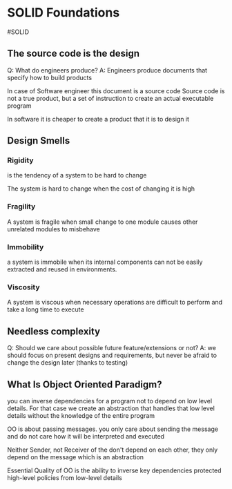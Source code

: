 # SOLID Foundations

#SOLID

## The source code is the design

Q: What do engineers produce?
A: Engineers produce documents that specify how to build products

In case of Software engineer this document is a source code
Source code is not a true product, but a set of instruction to create an actual executable program

In software it is cheaper to create a product that it is to design it

## Design Smells

### Rigidity

is the tendency of a system to be hard to change

The system is hard to change when the cost of changing it is high

### Fragility

A system is fragile when small change to one module causes other unrelated modules to misbehave

### Immobility

a system is immobile when its internal components can not be easily extracted and reused in environments.

### Viscosity

A system is viscous when necessary operations are difficult to perform and take a long time to execute

## Needless complexity

Q: Should we care about possible future feature/extensions or not?
A: we should focus on present designs and requirements, but never be afraid to change the design later (thanks to testing)

## What Is Object Oriented Paradigm?

you can inverse dependencies for a program not to depend on low level details.
For that case we create an abstraction that handles that low level details without the knowledge of the entire program

OO is about passing messages. you only care about sending the message and do not care how it will be interpreted and executed

Neither Sender, not Receiver of the don't depend on each other, they only depend on the message which is an abstraction

Essential Quality of OO is the ability to inverse key dependencies protected high-level policies from low-level details
